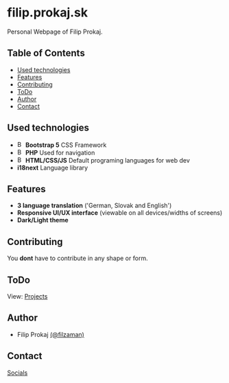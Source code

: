 # filip.prokaj.sk

Personal Webpage of Filip Prokaj.

## Table of Contents

- [Used technologies](#Used-technologies)
- [Features](#Features)
- [Contributing](#Contributing)
- [ToDo](#todo)
- [Author](#Autho)
- [Contact](#Contact)

## Used technologies

- <img src="https://img.icons8.com/?size=100&id=OODqBWCdRF8o&format=png&color=000000" alt="Bootstrap" width="15"/> **Bootstrap 5** CSS Framework
- <img src="https://img.icons8.com/?size=100&id=39852&format=png&color=000000" alt="Bootstrap" width="15"/> **PHP** Used for navigation
- <img src="https://img.icons8.com/?size=100&id=9nmz9TYzN8iO&format=png&color=000000" alt="Bootstrap" width="15"/>  **HTML/CSS/JS** Default programing languages for web dev
- **i18next** Language library

## Features

- **3 language translation** ('German, Slovak and English')
- **Responsive UI/UX interface** (viewable on all devices/widths of screens)
- **Dark/Light theme**

## Contributing

You __dont__ have to contribute in any shape or form.

## ToDo

View: [Projects](https://github.com/users/filzaman/projects/2)

## Author
 
- Filip Prokaj [(@filzaman)](https://github.com/filzaman)

## Contact

[Socials](https://filip.prokaj.sk/socials)
